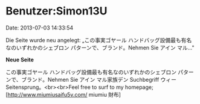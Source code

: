 Benutzer:Simon13U
=================

Date: 2013-07-03 14:33:54

Die Seite wurde neu angelegt: „この事実ゴヤール
ハンドバッグ設備最も有名なのいずれかのシェブロン
パターンで、ブランド。Nehmen Sie アイン マル..."

**Neue Seite**

<div>

この事実ゴヤール ハンドバッグ設備最も有名なのいずれかのシェブロン
パターンで、ブランド。Nehmen Sie アイン マル家族デン Suchbegriff ウィー
Seitensprung。\<br\>\<br\>Feel free to surf to my homepage;
\[http://www.miumiusaifu5v.com/ miumiu 財布\]

</div>
